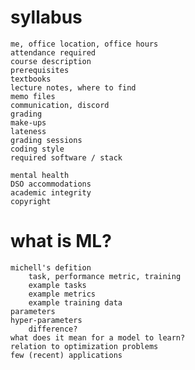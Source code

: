 # syllabus
    me, office location, office hours
    attendance required
    course description
    prerequisites
    textbooks
    lecture notes, where to find
    memo files
    communication, discord
    grading
    make-ups
    lateness
    grading sessions
    coding style
    required software / stack

    mental health
    DSO accommodations
    academic integrity
    copyright

# what is ML?
    michell's defition
        task, performance metric, training
        example tasks
        example metrics
        example training data
    parameters
    hyper-parameters
        difference?
    what does it mean for a model to learn?
    relation to optimization problems
    few (recent) applications
